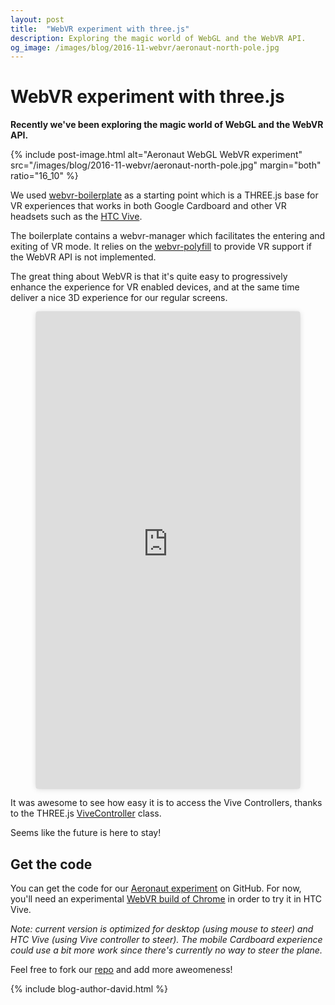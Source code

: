 ```yaml
---
layout: post
title:  "WebVR experiment with three.js"
description: Exploring the magic world of WebGL and the WebVR API.
og_image: /images/blog/2016-11-webvr/aeronaut-north-pole.jpg
---
```


# WebVR experiment with three.js

**Recently we've been exploring the magic world of WebGL and the WebVR API.**

{% include post-image.html alt="Aeronaut WebGL WebVR experiment" src="/images/blog/2016-11-webvr/aeronaut-north-pole.jpg" margin="both" ratio="16_10" %}

We used [webvr-boilerplate](https://github.com/borismus/webvr-boilerplate) as a starting point which is a THREE.js base for VR experiences that works in both Google Cardboard and other VR headsets such as the [HTC Vive](https://www.vive.com). 

The boilerplate contains a webvr-manager which facilitates the entering and exiting of VR mode. It relies on the [webvr-polyfill](
https://github.com/borismus/webvr-polyfill) to provide VR support if the WebVR API is not implemented.

The great thing about WebVR is that it's quite easy to progressively enhance the experience for VR enabled devices, and at the same time deliver a nice 3D experience for our regular screens.

<figure class="u-margin-both-half">
	<iframe class="instagram-media instagram-media-rendered" id="instagram-embed-0" src="https://www.instagram.com/p/BMZSPUMjHiO/embed/captioned/?v=7" allowtransparency="true" frameborder="0" height="763" data-instgrm-payload-id="instagram-media-payload-0" scrolling="no" style="background: rgb(255, 255, 255); border: 0px; margin: 1px; max-width: 658px; width: calc(100% - 2px); border-radius: 4px; box-shadow: rgba(0, 0, 0, 0.498039) 0px 0px 1px 0px, rgba(0, 0, 0, 0.14902) 0px 1px 10px 0px; display: block; padding: 0px;"></iframe>
</figure>

It was awesome to see how easy it is to access the Vive Controllers, thanks to the THREE.js [ViveController](https://threejs.org/examples/js/vr/ViveController.js) class. 

Seems like the future is here to stay!

## Get the code

You can get the code for our [Aeronaut experiment](https://github.com/14islands/aeronaut) on GitHub. For now, you'll need an experimental [WebVR build of Chrome](https://threejs.org/examples/js/vr/ViveController.js) in order to try it in HTC Vive.

_Note: current version is optimized for desktop (using mouse to steer) and HTC Vive (using Vive controller to steer). The mobile Cardboard experience could use a bit more work since there's currently no way to steer the plane._

Feel free to fork our [repo](https://github.com/14islands/aeronaut) and add more aweomeness!


{% include blog-author-david.html %}


